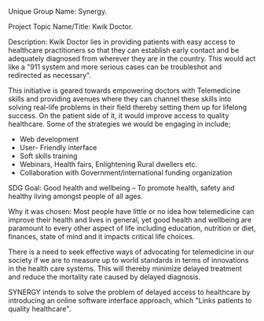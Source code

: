 Unique Group Name: Synergy.

Project Topic Name/Title: Kwik Doctor.

Description: Kwik Doctor lies in providing patients with easy access to healthcare practitioners so that they can establish early contact and be adequately diagnosed from wherever they are in the country. This would act like a "911 system and more serious cases can be troubleshot and redirected as necessary".

This initiative is geared towards empowering doctors with Telemedicine skills and providing avenues where they can channel these skills into solving real-life problems in their field thereby setting them up for lifelong success.
On the patient side of it, it would improve access to quality healthcare.
Some of the strategies we would be engaging in include;

- Web development
- User- Friendly interface
- Soft skills training
- Webinars, Health fairs, Enlightening Rural dwellers etc.
- Collaboration with Government/international funding organization

SDG Goal: Good health and wellbeing – To promote health, safety and healthy living amongst people of all ages.

Why it was chosen: Most people have little or no idea how telemedicine can improve their health and lives in general, yet good health and wellbeing are paramount to every other aspect of life including education, nutrition or diet, finances, state of mind and it impacts critical life choices.

There is a need to seek effective ways of advocating for telemedicine in our society if we are to measure up to world standards in terms of innovations in the health care systems. This will thereby minimize delayed treatment and reduce the mortality rate caused by delayed diagnosis.

SYNERGY intends to solve the problem of delayed access to healthcare by introducing an online software interface approach, which "Links patients to quality healthcare".
